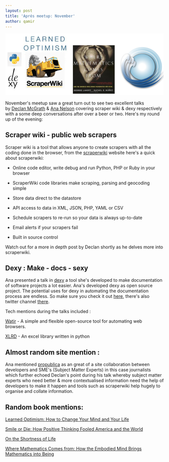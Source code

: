 ```yaml
---
layout: post
title: 'Aprés meetup: November'
author: qamir
---
```


![](/images/apres-meetup-november.png)


November's meetup saw a great turn out to see two excellent talks by [Declan McGrath](http://www.twitter.com/theirishpenguin) & [Ana Nelson](http://www.twitter.com/ananelson) covering scraper wiki & dexy respectively with a some deep conversations after over a beer or two. Here's my round up of the evening:


## Scraper wiki - public web scrapers


Scraper wiki is a tool that allows anyone to create scrapers with all the coding done in the browser, from the [scraperwiki](http://www.scraperwiki.com) website here's a quick about scraperwiki:



	
  * Online code editor, write debug and run Python, PHP or Ruby in your browser

	
  * ScraperWiki code libraries make scraping, parsing and geocoding simple

	
  * Store data direct to the datastore

	
  * API access to data in XML, JSON, PHP, YAML or CSV

	
  * Schedule scrapers to re-run so your data is always up-to-date

	
  * Email alerts if your scrapers fail

	
  * Built in source control


Watch out for a more in depth post by Declan shortly as he delves more into scraperwiki.


## Dexy : Make - docs - sexy


Ana presented a talk in [dexy](http://www.dexy.it) a tool she's developed to make documentation of software projects a lot easier. Ana's developed dexy as open source project. The potential uses for dexy in automating the documentation process are endless. So make sure you check it out [here](http://www.dexy.it), there's also twitter channel [there](http://www.twitter.com/dexyit).

Tech mentions during the talks included :

[Watir](http://www.watir.com) -  A simple and flexible open-source tool for automating web browsers.

[XLRD](http://pypi.python.org/pypi/xlrd) - An excel library written in python


## Almost random site mention :


Ana mentioned [propublica](http://www.propublica.org) as an great of a site collaboration between developers and SME's (Subject Matter Experts) in this case journalists which further echoed Declan's point during his talk whereby subject matter experts who need better & more contextualised information need the help of developers to make it happen and tools such as scraperwiki help hugely to organise and collate information.


## Random book mentions:


[ Learned Optimism: How to Change Your Mind and Your Life](http://www.amazon.co.uk/Learned-Optimism-Change-Your-Mind/dp/1400078393/ref=sr_1_1?ie=UTF8&qid=1290466373&sr=8-1)

[ Smile or Die: How Positive Thinking Fooled America and the World](http://www.amazon.co.uk/Smile-Die-Positive-Thinking-America/dp/1847081738/ref=sr_1_1?ie=UTF8&qid=1290466412&sr=1-1)

[On the Shortness of Life](http://www.amazon.co.uk/Penguin-Great-Ideas-Shortness-Life/dp/014101881X/ref=sr_1_1?ie=UTF8&qid=1290466439&sr=1-1)

[ Where Mathematics Comes from: How the Embodied Mind Brings Mathematics into Being](http://www.amazon.co.uk/Where-Mathematics-Comes-Embodied-Brings/dp/0465037712/ref=sr_1_1?s=books&ie=UTF8&qid=1290466473&sr=1-1)
